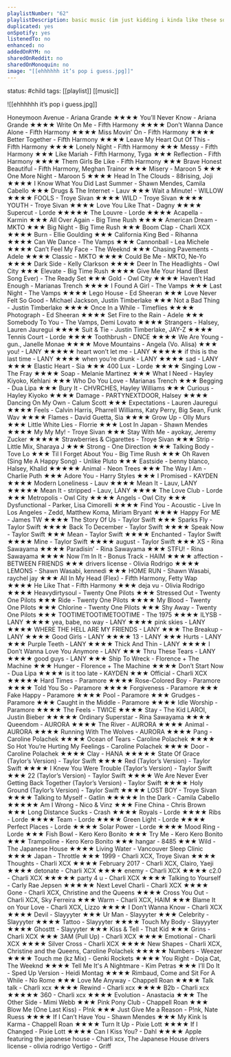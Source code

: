 ```yaml
---
playlistNumber: "62"
playlistDescription: basic music (im just kidding i kinda like these songs, some of them are shitty but most of them have sentimental value. who cares if theyre pop tbh)
duplicated: yes
onSpotify: yes
listenedTo: no
enhanced: no
addedOnRYM: no
sharedOnReddit: no
sharedOnMonoquin: no
image: "[[ehhhhhh it’s pop i guess.jpg]]"
---
```

status: #child 
tags: [[playlist]] [[music]] 


![[ehhhhhh it’s pop i guess.jpg]]

Honeymoon Avenue - Ariana Grande ★★★★
You’ll Never Know - Ariana Grande ★★★★
Write On Me - Fifth Harmony ★★★★
Don’t Wanna Dance Alone - Fifth Harmony ★★★★
Miss Movin’ On - Fifth Harmony ★★★★
Better Together - Fifth Harmony ★★★★
Leave My Heart Out Of This - Fifth Harmony ★★★★
Lonely Night - Fifth Harmony ★★★
Messy - Fifth Harmony ★★★
Like Mariah - Fifth Harmony, Tyga ★★★
Reflection - Fifth Harmony ★★★★
Them Girls Be Like - Fifth Harmony ★★★
Brave Honest Beautiful - Fifth Harmony, Meghan Trainor ★★★
Misery - Maroon 5 ★★★
One More Night - Maroon 5 ★★★★
Head In The Clouds - 88rising, Joji ★★★★
I Know What You Did Last Summer - Shawn Mendes, Camila Cabello ★★★
Drugs & The Internet - Lauv ★★★
Wait a Minute! - WILLOW ★★★★
FOOLS - Troye Sivan ★★★★
WILD - Troye Sivan ★★★★
YOUTH - Troye Sivan ★★★★
Love You Like That - Dagny ★★★★
Supercut - Lorde ★★★★★
The Louvre - Lorde ★★★★
Acapella - Karmin ★★★
All Over Again - Big Time Rush ★★★★
American Dream - MKTO ★★★
Big Night - Big Time Rush ★★★
Boom Clap - Charli XCX ★★★★
Burn - Ellie Goulding ★★★
California King Bed - Rihanna ★★★★
Can We Dance - The Vamps ★★★
Cannonball - Lea Michele ★★★★
Can’t Feel My Face - The Weeknd ★★★
Chasing Pavements - Adele ★★★★
Classic - MKTO ★★★★
Could Be Me - MKTO, Ne-Yo ★★★★
Dark Side - Kelly Clarkson ★★★★
Deer In The Headlights - Owl City ★★★
Elevate - Big Time Rush ★★★★
Give Me Your Hand (Best Song Ever) - The Ready Set ★★★
Gold - Owl City ★★★★
Haven’t Had Enough - Marianas Trench ★★★★
I Found A Girl - The Vamps ★★★
Last Night - The Vamps ★★★★
Lego House - Ed Sheeran ★★★
Love Never Felt So Good - Michael Jackson, Justin Timberlake ★★★
Not a Bad Thing - Justin Timberlake ★★★★
Once In a While - Timeflies ★★★★
Photograph - Ed Sheeran ★★★★
Set Fire to the Rain - Adele ★★★
Somebody To You - The Vamps, Demi Lovato ★★★★
Strangers - Halsey, Lauren Jauregui ★★★★
Suit & Tie - Justin Timberlake, JAY-Z ★★★★
Tennis Court - Lorde ★★★★
Toothbrush - DNCE ★★★★
We Are Young - gun., Janelle Monae ★★★★
Move Mountains - Angela (Vo. Alisa) ★★★
you! - LANY ★★★★★
heart won’t let me - LANY ★★★★★
if this is the last time - LANY ★★★★
when you’re drunk - LANY ★★★★
sad - LANY ★★★★
Elastic Heart - Sia ★★★
400 Lux - Lorde ★★★★
Singing Low - The Fray ★★★★
Soap - Melanie Martinez ★★★
What I Need - Hayley Kiyoko, Kehlani ★★★
Who Do You Love - Marianas Trench ★★★
Begging - Dua Lipa ★★★
Bury It - CHVRCHES, Hayley Williams ★★★
Curious - Hayley Kiyoko ★★★★
Damage - PARTYNEXTDOOR, Halsey ★★★★
Dancing On My Own - Calum Scott ★★★
Expectations - Lauren Jauregui ★★★★
Feels - Calvin Harris, Pharrell Williams, Katy Perry, Big Sean, Funk Wav ★★★★
Flames - David Guetta, Sia ★★★★
Grow Up - Olly Murs ★★★
Little White Lies - Florrie ★★★
Lost In Japan - Shawn Mendes ★★★★
My My My! - Troye Sivan ★★★
Stay With Me - ayokay, Jeremy Zucker ★★★★★
Strawberries & Cigarettes - Troye Sivan ★★★
Strip - Little Mix, Sharaya J ★★★
Strong - One Direction ★★★
Talking Body - Tove Lo ★★★
Til I Forget About You - Big Time Rush ★★★
Oh Raven (Sing Me A Happy Song) - Unlike Pluto ★★★
Eastside - benny blanco, Halsey, Khalid ★★★★★
Animal - Neon Trees ★★★
The Way I Am - Charlie Puth ★★★
Adore You - Harry Styles ★★★
I Promised - KAYDEN ★★★★
Modern Loneliness - Lauv ★★★★
Mean It - Lauv, LANY ★★★★★
Mean It - stripped - Lauv, LANY ★★★★
The Love Club - Lorde ★★★
Metropolis - Owl City ★★★★
Angels - Owl City ★★★
Dysfunctional - Parker, Lisa Cimorelli ★★★★
Find You - Acoustic - Live In Los Angeles - Zedd, Matthew Koma, Miriam Bryant ★★★★
Happy For ME - James TW ★★★★
The Story Of Us - Taylor Swift ★★★
Sparks Fly - Taylor Swift ★★★★
Back To December - Taylor Swift ★★★★
Speak Now - Taylor Swift ★★★
Mean - Taylor Swift ★★★★
Enchanted - Taylor Swift ★★★★
Mine - Taylor Swift ★★★★
august - Taylor Swift ★★★
XS - Rina Sawayama ★★★★
Paradisin’ - Rina Sawayama ★★★
STFU! - Rina Sawayama ★★★★
Now I’m In It - Bonus Track - HAIM ★★★★
affection - BETWEEN FRIENDS ★★★
drivers license - Olivia Rodrigo ★★★★
LEMONS - Shawn Wasabi, kennedi ★★★
HOME RUN - Shawn Wasabi, raychel jay ★★★
All In My Head (Flex) - Fifth Harmony, Fetty Wap ★★★★
He Like That - Fifth Harmony ★★★
deja vu - Olivia Rodrigo ★★★★
Heavydirtysoul - Twenty One Pilots ★★★
Stressed Out - Twenty One Pilots ★★★
Ride - Twenty One Pilots ★★★★
My Blood - Twenty One Pilots ★★★
Chlorine - Twenty One Pilots ★★★
Shy Away - Twenty One Pilots ★★★
TOOTIMETOOTIMETOOTIME - The 1975 ★★★★
ILYSB - LANY ★★★★
yea, babe, no way - LANY ★★★★
pink skies - LANY ★★★★
WHERE THE HELL ARE MY FRIENDS - LANY ★★★
The Breakup - LANY ★★★★
Good Girls - LANY ★★★★
13 - LANY ★★★
Hurts - LANY ★★★
Purple Teeth - LANY ★★★★
Thick And Thin - LANY ★★★★
I Don’t Wanna Love You Anymore - LANY ★★★
Thru These Tears - LANY ★★★★
good guys - LANY ★★★
Ship To Wreck - Florence + The Machine ★★★
Hunger - Florence + The Machine ★★★★
Don’t Start Now - Dua Lipa ★★★★
is it too late - KAYDEN ★★★
Official - Charli XCX ★★★★★
Hard Times - Paramore ★★★★
Rose-Colored Boy - Paramore ★★★★
Told You So - Paramore ★★★★
Forgiveness - Paramore ★★★
Fake Happy - Paramore ★★★★
Pool - Paramore ★★★
Grudges - Paramore ★★★
Caught in the Middle - Paramore ★★★★
Idle Worship - Paramore ★★★★
The Feels - TWICE ★★★★
Stay - The Kid LAROI, Justin Bieber ★★★★★
Ordinary Superstar - Rina Sawayama ★★★★
Queendom - AURORA ★★★★
The River - AURORA ★★★★
Animal - AURORA ★★★★
Running With The Wolves - AURORA ★★★★
Pang - Caroline Polachek ★★★★
Ocean of Tears - Caroline Polachek ★★★★
So Hot You’re Hurting My Feelings - Caroline Polachek ★★★★
Door - Caroline Polachek ★★★★
Clay - HANA ★★★★★
State Of Grace (Taylor’s Version) - Taylor Swift ★★★★
Red (Taylor’s Version) - Taylor Swift ★★★★
I Knew You Were Trouble (Taylor’s Version) - Taylor Swift ★★★
22 (Taylor’s Version) - Taylor Swift ★★★★
We Are Never Ever Getting Back Together (Taylor’s Version) - Taylor Swift ★★★★
Holy Ground (Taylor’s Version) - Taylor Swift ★★★★
LOST BOY - Troye Sivan ★★★★
Talking to Myself - Gatlin ★★★★★
In the Dark - Camila Cabello ★★★★★
Am I Wrong - Nico & Vinz ★★★
Fine China - Chris Brown ★★★
Long Distance Sucks - Crash ★★★★
Royals - Lorde ★★★★
Ribs - Lorde ★★★★
Team - Lorde ★★★★
Green Light - Lorde ★★★★
Perfect Places - Lorde ★★★★
Solar Power - Lorde ★★★★
Mood Ring - Lorde ★★★
Fish Bowl - Kero Kero Bonito ★★★
Try Me - Kero Kero Bonito ★★★
Trampoline - Kero Kero Bonito ★★★
hangar - 8485 ★★★
Wild - The Japanese House ★★★★
Living Water - Vancouver Sleep Clinic ★★★★
Japan - Throttle ★★★
1999 - Charli XCX, Troye Sivan ★★★★
Thoughts - Charli XCX ★★★★
February 2017 - Charli XCX, Clairo, Yaeji ★★★★
detonate - Charli XCX ★★★★
enemy - Charli XCX ★★★★
c2.0 - Charli XCX ★★★★★
party 4 u - Charli XCX ★★★★
Talking to Yourself - Carly Rae Jepsen ★★★★★
Next Level Charli - Charli XCX ★★★★
Gone - Charli XCX, Christine and the Queens ★★★★
Cross You Out - Charli XCX, Sky Ferreira ★★★
Warm - Charli XCX, HAIM ★★★
Blame It on Your Love - Charli XCX, Lizzo ★★★★
I Don’t Wanna Know - Charli XCX ★★★★
Devil - Slayyyter ★★★
Ur Man - Slayyyter ★★★
Celebrity - Slayyyter ★★★★
Tattoo - Slayyyter ★★★★
Touch My Body - Slayyyter ★★★★
Ghosttt - Slayyyter ★★★
Kiss & Tell - That Kid ★★★
Grins - Charli XCX ★★★
3AM (Pull Up) - Charli XCX ★★★★
Emotional - Charli XCX ★★★★
Silver Cross - Charli XCX ★★★★
New Shapes - Charli XCX, Christine and the Queens, Caroline Polachek ★★★★★
Numbers - Weezer ★★★★
Touch me (kz Mix) - Genki Rockets ★★★★
You Right - Doja Cat, The Weeknd ★★★★
Tell Me It's A Nightmare - Kim Petras ★★★
I’ll Do It - Sped Up Version - Heidi Montag ★★★★
Rimbaud, Come and Sit For A While - No Rome ★★★
Love Me Anyway - Chappell Roan ★★★★
Talk talk - Charli xcx ★★★★
Rewind - Charli xcx ★★★★
B2b - Charli xcx ★★★★★
360 - Charli xcx ★★★★
Evolution - Anastacia ★★★
The Other Side - Mimi Webb ★★★
Pink Pony Club - Chappell Roan ★★★
Blow Me (One Last Kiss) - P!nk ★★★
Just Give Me a Reason - P!nk, Nate Ruess ★★★★
If I Can’t Have You - Shawn Mendes ★★★
My Kink Is Karma - Chappell Roan ★★★★
Turn It Up - Pixie Lott ★★★★
If I Changed - Pixie Lott ★★★★
Can I Kiss You? - Dahl ★★★★
Apple featuring the japanese house - Charli xcx, The Japanese House
drivers license - olivia rodrigo
Vertigo - Griff